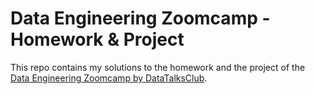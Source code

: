 # Data Engineering Zoomcamp - Homework & Project

This repo contains my solutions to the homework and the project of the [Data Engineering Zoomcamp by DataTalksClub](https://github.com/DataTalksClub/data-engineering-zoomcamp/).